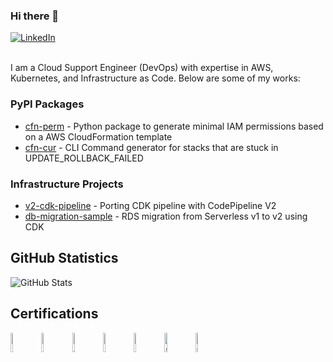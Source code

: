 ### Hi there 👋

<a href="https://www.linkedin.com/in/gosolo/" target="_blank">
  <img src="https://img.shields.io/badge/LinkedIn-Connect-blue" alt="LinkedIn">
</a>

<br> I am a Cloud Support Engineer (DevOps) with expertise in AWS, Kubernetes, and Infrastructure as Code. Below are some of my works:

### PyPI Packages
- [cfn-perm](https://pypi.org/project/cfn-perm/) - Python package to generate minimal IAM permissions based on a AWS CloudFormation template
- [cfn-cur](https://pypi.org/project/cfn-cur/) - CLI Command generator for stacks that are stuck in UPDATE_ROLLBACK_FAILED


### Infrastructure Projects
- [v2-cdk-pipeline](https://github.com/mrlikl/v2-cdk-pipeline) - Porting CDK pipeline with CodePipeline V2
- [db-migration-sample](https://github.com/mrlikl/db-migration-sample) - RDS migration from Serverless v1 to v2 using CDK


## GitHub Statistics

![GitHub Stats](https://github-readme-stats.vercel.app/api?username=mrlikl&show_icons=true&theme=default&hide_border=true)

## Certifications

<a href="https://www.credly.com/badges/44cc653d-c033-40dd-9e8e-e907f8547b68/public_url" title="AWS Certified Cloud Practitioner"><img src="https://images.credly.com/size/340x340/images/00634f82-b07f-4bbd-a6bb-53de397fc3a6/image.png" alt="AWS Certified Cloud Practitioner" width="9%" height="" /></a>
<a href="https://www.credly.com/badges/9a7d2898-fb0a-4af2-92d6-fa8cbc1dac08" title="AWS Certified AI Practitioner"><img src="https://images.credly.com/size/340x340/images/4d4693bb-530e-4bca-9327-de07f3aa2348/image.png" alt="AWS Certified AI Practitioner" width="9%" height="" /></a>
<a href="https://www.credly.com/badges/fae723d0-d151-4fb9-9c4b-a02c7eaa8ecd/public_url" title="AWS Certified Solutions Architect – Associate"><img src="https://images.credly.com/size/340x340/images/0e284c3f-5164-4b21-8660-0d84737941bc/image.png" alt="AWS Certified Solutions Architect – Associate" width="9%" height="" /></a>
<a href="https://www.credly.com/badges/7bcbd611-9adc-4412-bbcd-f10ac5ebbb6f/public_url" title="AWS Certified Solutions Architect – Professional"><img src="https://images.credly.com/size/340x340/images/2d84e428-9078-49b6-a804-13c15383d0de/image.png" alt="AWS Certified Solutions Architect – Professional" width="9%" height="" /></a>
<a href="https://www.credly.com/badges/77a7e731-10e5-42ad-b667-b963d2498e3c/public_url" title="AWS Certified DevOps Engineer – Professional"><img src="https://images.credly.com/images/bd31ef42-d460-493e-8503-39592aaf0458/image.png" alt="AWS Certified DevOps Engineer – Professional" width="9%" height="" /></a>
<a href="https://www.credly.com/badges/d93b77ab-220c-4048-8eba-fb6c56fca884/public_url" title="CloudFormation Subject Matter Expert"><img src="https://images.credly.com/images/1c465543-7926-48ef-8dd8-d88ca0a9debb/image.png" alt="CloudFormation Subject Matter Expert" width="9%" height="" /></a>
<a href="https://www.credly.com/badges/70903ffb-615b-4154-b3a1-f9572c0012c8/public_url" title="CKA: Certified Kubernetes Administrator"><img src="https://images.credly.com/size/340x340/images/8b8ed108-e77d-4396-ac59-2504583b9d54/cka_from_cncfsite__281_29.png" alt="CKA: Certified Kubernetes Administrator" width="9%" height="" /></a>
